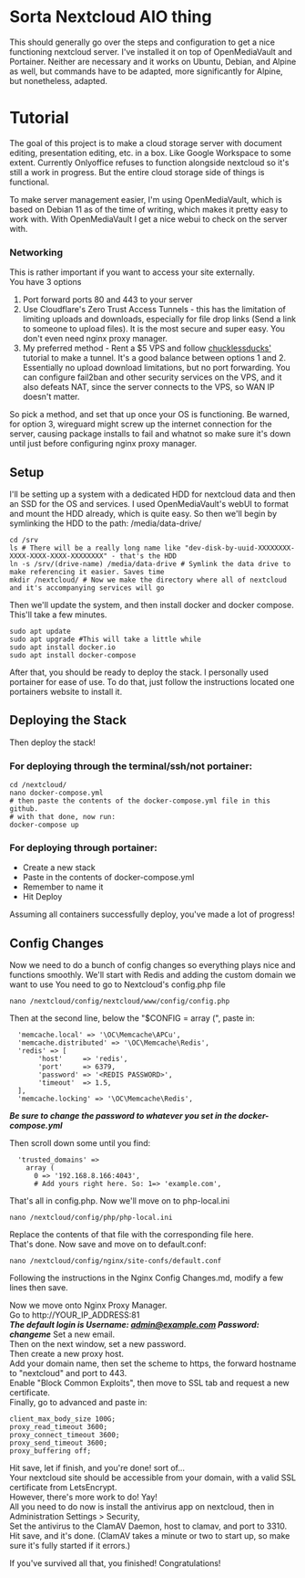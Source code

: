 # Sorta Nextcloud AIO thing

This should generally go over the steps and configuration to get a nice functioning nextcloud server. I've installed it on top of OpenMediaVault and Portainer. Neither are necessary and it works on Ubuntu, Debian, and Alpine as well, but commands have to be adapted, more significantly for Alpine, but nonetheless, adapted.

# Tutorial
The goal of this project is to make a cloud storage server with document editing, presentation editing, etc. in a box. Like Google Workspace to some extent. Currently Onlyoffice refuses to function alongside nextcloud so it's still a work in progress. But the entire cloud storage side of things is functional.

To make server management easier, I'm using OpenMediaVault, which is based on Debian 11 as of the time of writing, which makes it pretty easy to work with. With OpenMediaVault I get a nice webui to check on the server with. 

### Networking
This is rather important if you want to access your site externally.  
You have 3 options  
1. Port forward ports 80 and 443 to your server
2. Use Cloudflare's Zero Trust Access Tunnels - this has the limitation of limiting uploads and downloads, especially for file drop links (Send a link to someone to upload files). It is the most secure and super easy. You don't even need nginx proxy manager.
3. My preferred method - Rent a $5 VPS and follow [chucklessducks'](https://github.com/chucklessducks/VPS-Wireguard-Nginx-Mailcow) tutorial to make a tunnel. It's a good balance between options 1 and 2. Essentially no upload download limitations, but no port forwarding. You can configure fail2ban and other security services on the VPS, and it also defeats NAT, since the server connects to the VPS, so WAN IP doesn't matter.  

So pick a method, and set that up once your OS is functioning. Be warned, for option 3, wireguard might screw up the internet connection for the server, causing package installs to fail and whatnot so make sure it's down until just before configuring nginx proxy manager.  

## Setup
I'll be setting up a system with a dedicated HDD for nextcloud data and then an SSD for the OS and services. I used OpenMediaVault's webUI to format and mount the HDD already, which is quite easy. So then we'll begin by symlinking the HDD to the path: /media/data-drive/  
  
```
cd /srv
ls # There will be a really long name like "dev-disk-by-uuid-XXXXXXXX-XXXX-XXXX-XXXX-XXXXXXXX" - that's the HDD
ln -s /srv/(drive-name) /media/data-drive # Symlink the data drive to make referencing it easier. Saves time
mkdir /nextcloud/ # Now we make the directory where all of nextcloud and it's accompanying services will go
```
  
Then we'll update the system, and then install docker and docker compose. This'll take a few minutes.  
```
sudo apt update
sudo apt upgrade #This will take a little while
sudo apt install docker.io
sudo apt install docker-compose
```
After that, you should be ready to deploy the stack. I personally used portainer for ease of use. To do that, just follow the instructions located one portainers website to install it.

## Deploying the Stack  

Then deploy the stack!  
### For deploying through the terminal/ssh/not portainer:  

````
cd /nextcloud/
nano docker-compose.yml
# then paste the contents of the docker-compose.yml file in this github.  
# with that done, now run:  
docker-compose up
````
### For deploying through portainer:
- Create a new stack  
- Paste in the contents of docker-compose.yml
- Remember to name it
- Hit Deploy  
  
Assuming all containers successfully deploy, you've made a lot of progress!  

## Config Changes

Now we need to do a bunch of config changes so everything plays nice and functions smoothly. We'll start with Redis and adding the custom domain we want to use 
You need to go to Nextcloud's config.php file
````
nano /nextcloud/config/nextcloud/www/config/config.php
````
Then at the second line, below the "$CONFIG = array (", paste in:
````
  'memcache.local' => '\OC\Memcache\APCu',
  'memcache.distributed' => '\OC\Memcache\Redis',
  'redis' => [
       'host'     => 'redis',
       'port'     => 6379,
       'password' => '<REDIS PASSWORD>',
       'timeout'  => 1.5,
  ],
  'memcache.locking' => '\OC\Memcache\Redis',
  ````
***Be sure to change the password to whatever you set in the docker-compose.yml***
  
Then scroll down some until you find:
````
  'trusted_domains' =>
    array (
      0 => '192.168.8.166:4043',
      # Add yours right here. So: 1=> 'example.com',
````
That's all in config.php. Now we'll move on to php-local.ini
````
nano /nextcloud/config/php/php-local.ini
````
Replace the contents of that file with the corresponding file here.  
That's done. Now save and move on to default.conf:
````
nano /nextcloud/config/nginx/site-confs/default.conf
````
Following the instructions in the Nginx Config Changes.md, modify a few lines then save.  

Now we move onto Nginx Proxy Manager.  
Go to http://YOUR_IP_ADDRESS:81  
***The default login is Username: admin@example.com Password: changeme*** 
Set a new email.  
Then on the next window, set a new password.  
Then create a new proxy host.  
Add your domain name, then set the scheme to https, the forward hostname to "nextcloud" and port to 443.  
Enable "Block Common Exploits", then move to SSL tab and request a new certificate.  
Finally, go to advanced and paste in:
````
client_max_body_size 100G;
proxy_read_timeout 3600;
proxy_connect_timeout 3600;
proxy_send_timeout 3600;
proxy_buffering off;
````
Hit save, let if finish, and you're done! sort of...  
Your nextcloud site should be accessible from your domain, with a valid SSL certificate from LetsEncrypt.  
However, there's more work to do! Yay!  
All you need to do now is install the antivirus app on nextcloud, then in Administration Settings > Security,  
Set the antivirus to the ClamAV Daemon, host to clamav, and port to 3310. Hit save, and it's done. (ClamAV takes a minute or two to start up, so make sure it's fully started if it errors.)   

If you've survived all that, you finished! Congratulations!
